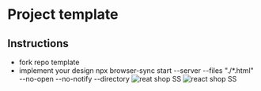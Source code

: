 # Project template

## Instructions

- fork repo template
- implement your design
  <!-- you can run this command -->
  npx browser-sync start --server --files "./\*.html" --no-open --no-notify --directory
![reat shop SS](https://user-images.githubusercontent.com/91718578/148384517-6c8beb11-7573-4289-89f6-d1d4a5737764.JPG)
![react shop SS](https://user-images.githubusercontent.com/91718578/148384526-69725fe3-ae2f-4211-b77c-14127aecf906.JPG)
